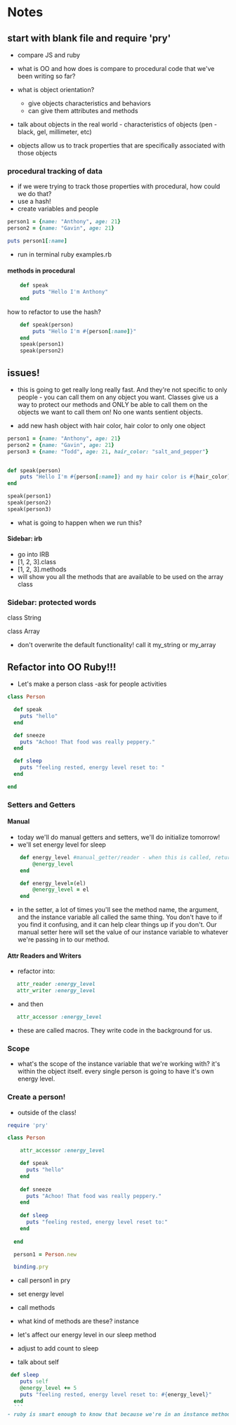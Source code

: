 # Notes
## start with blank file and require 'pry'
- compare JS and ruby
- what is OO and how does is compare to procedural code that we've been writing so far?

- what is object orientation?
    - give objects characteristics and behaviors
    - can give them attributes and methods

- talk about objects in the real world - characteristics of objects (pen - black, gel, millimeter, etc)
- objects allow us to track properties that are specifically associated with those objects

### procedural tracking of data
- if we were trying to track those properties with procedural, how could we do that?
- use a hash!
- create variables and people

```ruby
person1 = {name: "Anthony", age: 21}
person2 = {name: "Gavin", age: 21}

puts person1[:name]
```
- run in terminal
ruby examples.rb

#### methods in procedural

```ruby
    def speak
        puts "Hello I'm Anthony"
    end
```
how to refactor to use the hash?

```ruby
    def speak(person)
        puts "Hello I'm #{person[:name]}"
    end
    speak(person1)
    speak(person2)
```
## issues!

 - this is going to get really long really fast. And they're not specific to only people - you can call them on any object you want. Classes give us a way to protect our methods and ONLY be able to call them on the objects we want to call them on! No one wants sentient objects. 

- add new hash object with hair color, hair color to only one object
```ruby
person1 = {name: "Anthony", age: 21}
person2 = {name: "Gavin", age: 21}
person3 = {name: "Todd", age: 21, hair_color: "salt_and_pepper"}


def speak(person)
    puts "Hello I'm #{person[:name]} and my hair color is #{hair_color}"
end

speak(person1)
speak(person2)
speak(person3)
```
- what is going to happen when we run this?

#### Sidebar: irb
- go into IRB
- [1, 2, 3].class
- [1, 2, 3].methods
- will show you all the methods that are available to be used on the array class

### Sidebar: protected words

class String

class Array

- don't overwrite the default functionality! call it my_string or my_array

## Refactor into OO Ruby!!!

- Let's make a person class
    -ask for people activities

```ruby
class Person

  def speak
    puts "hello"
  end

  def sneeze
    puts "Achoo! That food was really peppery."
  end

  def sleep
    puts "feeling rested, energy level reset to: "
  end

end
```

### Setters and Getters

#### Manual

- today we'll do manual getters and setters, we'll do initialize tomorrow!
- we'll set energy level for sleep

```ruby
    def energy_level #manual_getter/reader - when this is called, returns value of our instance variables
        @energy_level
    end

    def energy_level=(el)
        @energy_level = el
    end
```
- in the setter, a lot of times you'll see the method name, the argument, and the instance variable all called the same thing. You don't have to if you find it confusing, and it can help clear things up if you don't. Our manual setter here will set the value of our instance variable to whatever we're passing in to our method. 

#### Attr Readers and Writers
- refactor into:

```ruby
   attr_reader :energy_level
   attr_writer :energy_level
```

- and then
```ruby
   attr_accessor :energy_level
```

- these are called macros. They write code in the background for us. 

### Scope

- what's the scope of the instance variable that we're working with? it's within the object itself. every single person is going to have it's own energy level. 

### Create a person!

- outside of the class!

```ruby
require 'pry'

class Person

    attr_accessor :energy_level

    def speak
      puts "hello"
    end
  
    def sneeze
      puts "Achoo! That food was really peppery."
    end
  
    def sleep
      puts "feeling rested, energy level reset to:"
    end
  
  end

  person1 = Person.new

  binding.pry

  ```

  - call person1 in pry
  - set energy level
  - call methods
  - what kind of methods are these? instance
  
  - let's affect our energy level in our sleep method
  - adjust to add count to sleep
  - talk about self
  ```ruby
   def sleep
      puts self
      @energy_level += 5
      puts "feeling rested, energy level reset to: #{energy_level}"
    end
    ```
  - ruby is smart enough to know that because we're in an instance method, and we're dealing with the instance of person, the energy level that we want is the energy level that is associated with the person. It's an implied self. It would work with self.energy_level, or @energy_level, or energy_level.




